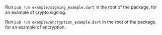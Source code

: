 
Run `pub run example/signing_example.dart` in the root of the package, for an example of crypto signing.


Run `pub run example/encryption_example.dart` in the root of the package, for an example of encryption.



